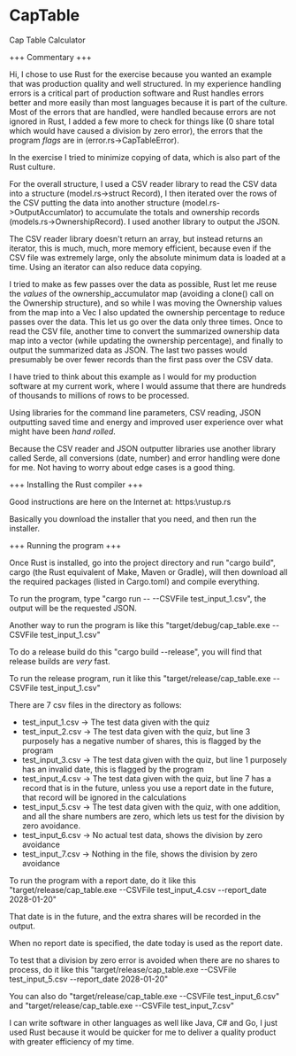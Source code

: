 # CapTable
Cap Table Calculator

+++ Commentary +++

Hi, I chose to use Rust for the exercise because you wanted an example that was
production quality and well structured. In my experience handling errors is a
critical part of production software and Rust handles errors better and
more easily than most languages because it is part of the culture. Most of the
errors that are handled, were handled because errors are not ignored in Rust, I
added a few more to check for things like (0 share total which would have
caused a division by zero error), the errors that the program *flags* are in
(error.rs->CapTableError).

In the exercise I tried to minimize copying of data, which is also part of the
Rust culture.

For the overall structure, I used a CSV reader library to read the CSV data
into a structure (model.rs->struct Record), I then iterated over the rows of
the CSV putting the data into another structure (model.rs->OutputAccumlator) to
accumulate the totals and ownership records (models.rs->OwnershipRecord). I
used another library to output the JSON.

The CSV reader library doesn't return an array, but instead returns an
iterator, this is much, much, more memory efficient, because even if the CSV
file was extremely large, only the absolute minimum data is loaded at a time.
Using an iterator can also reduce data copying.

I tried to make as few passes over the data as possible, Rust let me reuse the
*values* of the ownership_accumulator map (avoiding a clone() call on the
Ownership structure), and so while I was moving the Ownership values from the
map into a Vec I also updated the ownership percentage to reduce passes over
the data.  This let us go over the data only three times. Once to read the CSV
file, another time to convert the summarized ownership data map into a vector
(while updating the ownership percentage), and finally to output the summarized
data as JSON. The last two passes would presumably be over fewer records than
the first pass over the CSV data.

I have tried to think about this example as I would for my production software
at my current work, where I would assume that there are hundreds of thousands
to millions of rows to be processed.

Using libraries for the command line parameters, CSV reading, JSON outputting
saved time and energy and improved user experience over what might have been
*hand rolled*.

Because the CSV reader and JSON outputter libraries use another library called
Serde, all conversions (date, number) and error handling were done for me. Not
having to worry about edge cases is a good thing.


+++ Installing the Rust compiler +++

Good instructions are here on the Internet at: https:\\rustup.rs

Basically you download the installer that you need, and then run the installer.


+++ Running the program +++

Once Rust is installed, go into the project directory and run "cargo build",
cargo (the Rust equivalent of Make, Maven or Gradle), will then download all
the required packages (listed in Cargo.toml) and compile everything.

To run the program, type "cargo run -- --CSVFile test_input_1.csv", the output
will be the requested JSON.

Another way to run the program is like this "target/debug/cap_table.exe
--CSVFile test_input_1.csv"

To do a release build do this "cargo build --release", you will find that
release builds are _very_ fast.

To run the release program, run it like this "target/release/cap_table.exe
--CSVFile test_input_1.csv"

There are 7 csv files in the directory as follows:

- test_input_1.csv -> The test data given with the quiz
- test_input_2.csv -> The test data given with the quiz, but line 3 purposely has a negative number of shares, this is flagged by the program
- test_input_3.csv -> The test data given with the quiz, but line 1 purposely has an invalid date, this is flagged by the program
- test_input_4.csv -> The test data given with the quiz, but line 7 has a record that is in the future, unless you use a report date in the future, that record will be ignored in the calculations
- test_input_5.csv -> The test data given with the quiz, with one addition, and all the share numbers are zero, which lets us test for the division by zero avoidance.
- test_input_6.csv -> No actual test data, shows the division by zero avoidance
- test_input_7.csv -> Nothing in the file, shows the division by zero avoidance

To run the program with a report date, do it like this
"target/release/cap_table.exe --CSVFile test_input_4.csv --report_date
2028-01-20"

That date is in the future, and the extra shares will be recorded in the
output.

When no report date is specified, the date today is used as the report date.

To test that a division by zero error is avoided when there are no shares to
process, do it like this "target/release/cap_table.exe --CSVFile
test_input_5.csv --report_date 2028-01-20"

You can also do "target/release/cap_table.exe --CSVFile test_input_6.csv" and
"target/release/cap_table.exe --CSVFile test_input_7.csv"


I can write software in other languages as well like Java, C# and Go, I just
used Rust because it would be quicker for me to deliver a quality product with
greater efficiency of my time.

